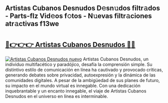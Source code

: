 ## Artistas Cubanos Desnudos D𝚎sn𝚞dos filtr𝚊dos - Parts-fIz Vid𝚎os f𝚘tos - N𝚞evas filtr𝚊ciones atr𝚊ctivas f13we

# <h2><a href="http://mba7vy.tromn.icu/?c=Artistas+Cubanos+Desnudos">🔗👉👉👉 Artistas Cubanos Desnudos 🔗🔗</a></h2>

[![Artistas Cubanos Desnudos nuevo](https://i.imgur.com/pEAQMta.gif)](http://mba7vy.tromn.icu/?c=Artistas+Cubanos+Desnudos)
Artistas Cubanos Desnudos, un individuo multifacético y paradójico, desafía la comprensión simple. Su distintivo estilo de comunicación en línea ha cautivado y provocado críticas, generando debates sobre privacidad, autoexpresión y la dinámica de las comunidades digitales. A pesar de la ambigüedad de sus planes de futuro, su impacto en el mundo virtual es innegable. Con una dedicación inquebrantable y un encanto innegable, el viaje de Artistas Cubanos Desnudos en el universo en línea es interminable.
